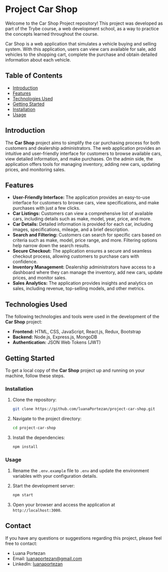 # Project Car Shop

Welcome to the Car Shop Project repository! This project was developed as part of the Trybe course, a web development school, as a way to practice the concepts learned throughout the course.

Car Shop is a web application that simulates a vehicle buying and selling system. With this application, users can view cars available for sale, add vehicles to the shopping cart, complete the purchase and obtain detailed information about each vehicle.

## Table of Contents

- [Introduction](#introduction)
- [Features](#features)
- [Technologies Used](#technologies-used)
- [Getting Started](#getting-started)
- [Installation](#installation)
- [Usage](#usage)

## Introduction

The **Car Shop** project aims to simplify the car purchasing process for both customers and dealership administrators. The web application provides an intuitive and user-friendly interface for customers to browse available cars, view detailed information, and make purchases. On the admin side, the application offers tools for managing inventory, adding new cars, updating prices, and monitoring sales.

## Features

- **User-Friendly Interface:** The application provides an easy-to-use interface for customers to browse cars, view specifications, and make purchases with just a few clicks.
- **Car Listings:** Customers can view a comprehensive list of available cars, including details such as make, model, year, price, and more.
- **Car Details:** Detailed information is provided for each car, including images, specifications, mileage, and a brief description.
- **Search and Filtering:** Customers can search for specific cars based on criteria such as make, model, price range, and more. Filtering options help narrow down the search results.
- **Secure Checkout:** The application ensures a secure and seamless checkout process, allowing customers to purchase cars with confidence.
- **Inventory Management:** Dealership administrators have access to a dashboard where they can manage the inventory, add new cars, update prices, and monitor sales.
- **Sales Analytics:** The application provides insights and analytics on sales, including revenue, top-selling models, and other metrics.

## Technologies Used

The following technologies and tools were used in the development of the **Car Shop** project:

- **Frontend:** HTML, CSS, JavaScript, React.js, Redux, Bootstrap
- **Backend:** Node.js, Express.js, MongoDB
- **Authentication:** JSON Web Tokens (JWT)

## Getting Started

To get a local copy of the **Car Shop** project up and running on your machine, follow these steps.

### Installation

1. Clone the repository:

   ```bash
   git clone https://github.com/luanaPortezan/project-car-shop.git
   ```

2. Navigate to the project directory:

   ```bash
   cd project-car-shop
   ```

3. Install the dependencies:

   ```bash
   npm install
   ```

### Usage

1. Rename the `.env.example` file to `.env` and update the environment variables with your configuration details.

2. Start the development server:

   ```bash
   npm start
   ```

3. Open your browser and access the application at `http://localhost:3000`.

## Contact

If you have any questions or suggestions regarding this project, please feel free to contact:

- Luana Portezan
- Email: luanaportezan@gmail.com
- LinkedIn: [luanaportezan](https://www.linkedin.com/in/luanaportezan)
